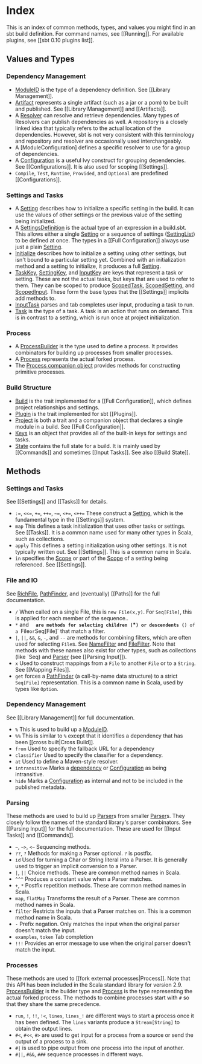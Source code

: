 [Initialize]: http://harrah.github.com/xsbt/latest/api/sbt/Init$Initialize.html
[dependency]: http://harrah.github.com/xsbt/latest/api/sbt/ModuleID.html
[Process]: http://harrah.github.com/xsbt/latest/api/sbt/Process.html
[Process companion object]: http://harrah.github.com/xsbt/latest/api/sbt/Project$.html
[ProcessBuilder]: http://harrah.github.com/xsbt/latest/api/sbt/ProcessBuilder.html
[Parser]: http://harrah.github.com/xsbt/latest/api/sbt/complete/Parser.html
[Keys]: http://harrah.github.com/xsbt/latest/api/sbt/Keys$.html
[Scope]: http://harrah.github.com/xsbt/latest/api/sbt/Scope.html
[ModuleID]: http://harrah.github.com/xsbt/latest/api/sbt/ModuleID.html
[Configuration]: http://harrah.github.com/xsbt/latest/api/sbt/Configuration.html
[Artifact]: http://harrah.github.com/xsbt/latest/api/sbt/Artifact.html
[Resolver]: http://harrah.github.com/xsbt/latest/api/sbt/Resolver.html
[NameFilter]: http://harrah.github.com/xsbt/latest/api/sbt/NameFilter.html
[FileFilter]: http://harrah.github.com/xsbt/latest/api/sbt/FileFilter.html
[Setting]: http://harrah.github.com/xsbt/latest/api/sbt/Init$Setting.html
[SettingList]: http://harrah.github.com/xsbt/latest/api/sbt/Init$SettingList.html
[SettingsDefinition]: http://harrah.github.com/xsbt/latest/api/sbt/Init$SettingsDefinition.html
[Build]: http://harrah.github.com/xsbt/latest/api/sbt/Build.html
[Plugin]: http://harrah.github.com/xsbt/latest/api/sbt/Plugin.html
[Project]: http://harrah.github.com/xsbt/latest/api/sbt/Project.html
[RichFile]: http://harrah.github.com/xsbt/latest/api/sbt/RichFile.html
[PathFinder]: http://harrah.github.com/xsbt/latest/api/sbt/PathFinder.html
[SettingKey]: http://harrah.github.com/xsbt/latest/api/sbt/SettingKey.html
[InputKey]: http://harrah.github.com/xsbt/latest/api/sbt/InputKey.html
[TaskKey]: http://harrah.github.com/xsbt/latest/api/sbt/TaskKey.html
[ScopedSetting]: http://harrah.github.com/xsbt/latest/api/sbt/ScopedSetting.html
[ScopedInput]: http://harrah.github.com/xsbt/latest/api/sbt/ScopedInput.html
[ScopedTask]: http://harrah.github.com/xsbt/latest/api/sbt/ScopedTask.html
[InputTask]: http://harrah.github.com/xsbt/latest/api/sbt/InputTask.html
[State]: http://harrah.github.com/xsbt/latest/api/sbt/State.html
[Task]: http://harrah.github.com/xsbt/latest/api/sbt/Task.html

# Index

This is an index of common methods, types, and values you might find in an sbt build definition.
For command names, see [[Running]].
For available plugins, see [[sbt 0.10 plugins list]].

## Values and Types

### Dependency Management

* [ModuleID] is the type of a dependency definition.  See [[Library Management]].
* [Artifact] represents a single artifact (such as a jar or a pom) to be built and published.  See [[Library Management]] and [[Artifacts]].
* A [Resolver] can resolve and retrieve dependencies.  Many types of Resolvers can publish dependencies as well.  A repository is a closely linked idea that typically refers to the actual location of the dependencies.  However, sbt is not very consistent with this terminology and repository and resolver are occasionally used interchangeably.
* A [ModuleConfiguration] defines a specific resolver to use for a group of dependencies.
* A [Configuration] is a useful Ivy construct for grouping dependencies.  See [[Configurations]].  It is also used for scoping [[Settings]].
* `Compile`, `Test`, `Runtime`, `Provided`, and `Optional` are predefined [[Configurations]].

### Settings and Tasks

* A [Setting] describes how to initialize a specific setting in the build.  It can use the values of other settings or the previous value of the setting being initialized.
* A [SettingsDefinition] is the actual type of an expression in a build.sbt.  This allows either a single [Setting] or a sequence of settings ([SettingList]) to be defined at once.  The types in a [[Full Configuration]] always use just a plain [Setting].
* [Initialize] describes how to initialize a setting using other settings, but isn't bound to a particular setting yet.  Combined with an initialization method and a setting to initialize, it produces a full [Setting].
* [TaskKey], [SettingKey], and [InputKey] are keys that represent a task or setting.  These are not the actual tasks, but keys that are used to refer to them.  They can be scoped to produce [ScopedTask], [ScopedSetting], and [ScopedInput].  These form the base types that the [[Settings]] implicits add methods to.
* [InputTask] parses and tab completes user input, producing a task to run.
* [Task] is the type of a task.  A task is an action that runs on demand.  This is in contrast to a setting, which is run once at project initialization.

### Process

* A [ProcessBuilder] is the type used to define a process.  It provides combinators for building up processes from smaller processes.
* A [Process] represents the actual forked process.
* The [Process companion object] provides methods for constructing primitive processes.

### Build Structure

* [Build] is the trait implemented for a [[Full Configuration]], which defines project relationships and settings.
* [Plugin] is the trait implemented for sbt [[Plugins]].
* [Project] is both a trait and a companion object that declares a single module in a build.  See [[Full Configuration]].
* [Keys] is an object that provides all of the built-in keys for settings and tasks.
* [State] contains the full state for a build.  It is mainly used by [[Commands]] and sometimes [[Input Tasks]].  See also [[Build State]].

## Methods

### Settings and Tasks

See [[Settings]] and [[Tasks]] for details.

* `:=`, `<<=`, `+=`, `++=`, `~=`, `<+=`, `<++=`  These construct a [Setting], which is the fundamental type in the [[Settings]] system.
* `map`  This defines a task initialization that uses other tasks or settings.  See [[Tasks]].  It is a common name used for many other types in Scala, such as collections.
* `apply` This defines a setting initialization using other settings.  It is not typically written out.  See [[Settings]].  This is a common name in Scala.
* `in` specifies the [Scope] or part of the [Scope] of a setting being referenced.  See [[Settings]].

### File and IO

See [RichFile], [PathFinder], and (eventually) [[Paths]] for the full documentation.

* `/`  When called on a single File, this is `new File(x,y)`.  For `Seq[File]`, this is applied for each member of the sequence..
* `*` and **`  are methods for selecting children (`*`) or descendents (`**`) of a `File` or `Seq[File]` that match a filter.
* `|`, `||`, `&&`, `&`, `-`, and `--` are methods for combining filters, which are often used for selecting `File`s.  See [NameFilter] and [FileFilter].  Note that methods with these names also exist for other types, such as collections (like `Seq) and [Parser] (see [[Parsing Input]]).
* `x` Used to construct mappings from a `File` to another `File` or to a `String`.  See [[Mapping Files]].
* `get` forces a [PathFinder] (a call-by-name data structure) to a strict `Seq[File]` representation.  This is a common name in Scala, used by types like `Option`.

### Dependency Management 

See [[Library Management]] for full documentation.

* `%` This is used to build up a [ModuleID].  
* `%%` This is similar to `%` except that it identifies a dependency that has been [[cross built|Cross Build]].
* `from` Used to specify the fallback URL for a dependency
* `classifier` Used to specify the classifier for a dependency.
* `at` Used to define a Maven-style resolver.
* `intransitive` Marks a [dependency] or [Configuration] as being intransitive.
* `hide` Marks a [Configuration] as internal and not to be included in the published metadata.

### Parsing

These methods are used to build up [Parser]s from smaller [Parser]s.  They closely follow the names of the standard library's parser combinators.  See [[Parsing Input]] for the full documentation.  These are used for [[Input Tasks]] and [[Commands]].

* `~`, `~>`, `<~`  Sequencing methods.
* `??`, `?`  Methods for making a Parser optional. `?` is postfix.
* `id` Used for turning a Char or String literal into a Parser.  It is generally used to trigger an implicit conversion to a Parser.
* `|`, `||`  Choice methods.   These are common method names in Scala.
* `^^^` Produces a constant value when a Parser matches.
* `+`, `*` Postfix repetition methods.    These are common method names in Scala.
* `map`, `flatMap` Transforms the result of a Parser.  These are common method names in Scala.
* `filter` Restricts the inputs that a Parser matches on.  This is a common method name in Scala.
* `-`  Prefix negation.  Only matches the input when the original parser doesn't match the input.
* `examples`, `token` Tab completion
* `!!!` Provides an error message to use when the original parser doesn't match the input.

### Processes

These methods are used to [[fork external processes|Process]].  Note that this API has been included in the Scala standard library for version 2.9.
[ProcessBuilder] is the builder type and [Process] is the type representing the actual forked process.
The methods to combine processes start with `#` so that they share the same precedence.

* `run`, `!`, `!!`, `!<`, `lines`, `lines_!` are different ways to start a process once it has been defined.  The `lines` variants produce a `Stream[String]` to obtain the output lines.
* `#<`, `#<<`, `#>` are used to get input for a process from a source or send the output of a process to a sink.
* `#|`  is used to pipe output from one process into the input of another.
* `#||`, `#&&`, `###` sequence processes in different ways.